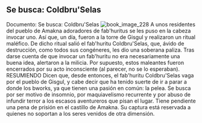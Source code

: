## Se busca: Coldbru'Selas
Documento: Se busca: Coldbru'Selas
![book_image_228](https://media.discordapp.net/attachments/1105643336989159555/1105648053920210985/228.jpg)
A unos residentes del pueblo de Amakna adoradores de fab'huritus se les puso en la cabeza invocar uno. Así que, un día, fueron a la torre de Gisgul y realizaron un ritual maléfico. De dicho ritual salió el fab'huritu Coldbru'Selas, que, ávido de destrucción, como todos sus congéneres, les dio una soberana paliza. Tras darse cuenta de que invocar un fab'huritu no era necesariamente una buena idea, alertaron a la milicia. Por supuesto, estos maleantes fueron encerrados por su acto inconsciente (al parecer, no se lo esperaban).
RESUMIENDO
Dicen que, desde entonces, el fab'huritu Coldbru'Selas vaga por el pueblo de Gisgul, y cabe decir que ha tenido suerte de ir a parar a donde los bworks, ya que tienen una pasión en común: la pelea.
Se busca por ser motivo de insomnio, por maquiavelismo recurrente y por abuso de infundir terror a los escasos aventureros que pisan el lugar.
Tiene pendiente una pena de prisión en el castillo de Amakna.
Su captura está reservada a quienes no soportan a los seres venidos de otra dimensión.
